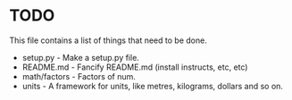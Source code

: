 TODO
=====
This file contains a list of things that need to be done.

* setup.py - Make a setup.py file.
* README.md - Fancify README.md (install instructs, etc, etc)
* math/factors - Factors of num.
* units - A framework for units, like metres, kilograms, dollars and so on.

